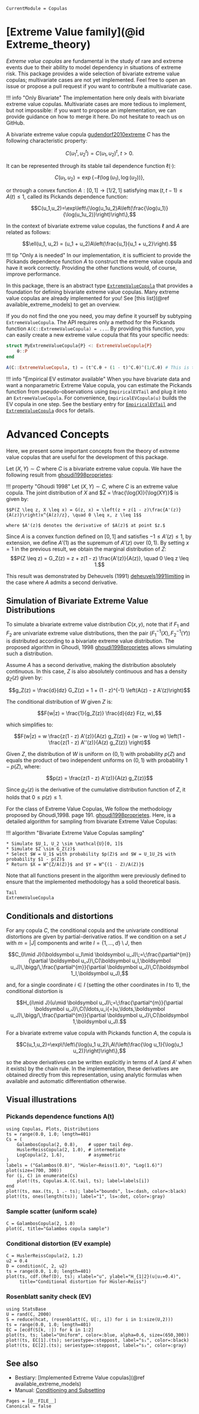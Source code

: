 ```@meta
CurrentModule = Copulas
```

# [Extreme Value family](@id Extreme_theory)

*Extreme value copulas* are fundamental in the study of rare and extreme events due to their ability to model dependency in situations of extreme risk. This package provides a wide selection of bivariate extreme value copulas; multivariate cases are not yet implemented. Feel free to open an issue or propose a pull request if you want to contribute a multivariate case. 

!!! info "Only Bivariate"
    The implementation here only deals with bivariate extreme value copulas. Multivariate cases are more tedious to implement, but not impossible: if you want to propose an implementation, we can provide guidance on how to merge it here. Do not hesitate to reach us on GitHub.

A bivariate extreme value copula [gudendorf2010extreme](@cite) $C$ has the following characteristic property:

$$C(u_1^t, u_2^t) = C(u_1, u_2)^t, \; t > 0.$$

It can be represented through its stable tail dependence function $\ell(\cdot)$:

$$C(u_1, u_2) = \exp\{-\ell(\log(u_1), \log(u_2))\},$$

or through a convex function $A: [0,1] \to [1/2, 1]$ satisfying $\max(t, t-1)\leq A(t) \leq 1,$ called its Pickands dependence function:

$$C(u_1,u_2)=\exp\left\{\log(u_1u_2)A\left(\frac{\log(u_1)}{\log(u_1u_2)}\right)\right\},$$

In the context of bivariate extreme value copulas, the functions $\ell$ and $A$ are related as follows:

$$\ell(u_1, u_2) = (u_1 + u_2)A\left(\frac{u_1}{u_1 + u_2}\right).$$

!!! tip "Only `A` is needed"
    In our implementation, it is sufficient to provide the Pickands dependence function $A$ to construct the extreme value copula and have it work correctly. Providing the other functions would, of course, improve performance.

In this package, there is an abstract type [`ExtremeValueCopula`](@ref) that provides a foundation for defining bivariate extreme value copulas. Many extreme value copulas are already implemented for you! See [this list](@ref available_extreme_models) to get an overview.

If you do not find the one you need, you may define it yourself by subtyping `ExtremeValueCopula`. The API requires only a method for the Pickands function `A(C::ExtremeValueCopula) = ...`. By providing this function, you can easily create a new extreme value copula that fits your specific needs:

```julia
struct MyExtremeValueCopula{P} <: ExtremeValueCopula{P}
    θ::P
end

A(C::ExtremeValueCopula, t) = (t^C.θ + (1 - t)^C.θ)^(1/C.θ) # This is the Pickands function of the Logistic (Gumbel) Copula
```

!!! info "Empirical EV estimator available"
    When you have bivariate data and want a nonparametric Extreme Value copula, you can estimate the Pickands function from pseudo-observations using `EmpiricalEVTail` and plug it into an `ExtremeValueCopula`. For convenience, `EmpiricalEVCopula(u)` builds the EV copula in one step. See the bestiary entry for [`EmpiricalEVTail`](@ref) and [`ExtremeValueCopula`](@ref) docs for details.

# Advanced Concepts

Here, we present some important concepts from the theory of extreme value copulas that are useful for the development of this package.

Let $(X,Y) \sim C$ where $C$ is a bivariate extreme value copula. We have the following result from [ghoudi1998proprietes](@cite):

!!! property "Ghoudi 1998"
    Let $(X, Y) \sim C$, where $C$ is an extreme value copula. The joint distribution of $X$ and $Z = \frac{\log(X)}{\log(XY)}$ is given by:

    $$P(Z \leq z, X \leq x) = G(z, x) = \left(z + z(1 - z)\frac{A'(z)}{A(z)}\right)x^{A(z)/z}, \quad 0 \leq x, z \leq 1$$

    where $A'(z)$ denotes the derivative of $A(z)$ at point $z.$

Since $A$ is a convex function defined on $[0, 1]$ and satisfies $-1 \leq A'(z) \leq 1$, by extension, we define $A'(1)$ as the supremum of $A'(z)$ over $(0, 1)$. By setting $x = 1$ in the previous result, we obtain the marginal distribution of $Z$:
$$P(Z \leq z) = G_Z(z) = z + z(1 - z) \frac{A'(z)}{A(z)}, \quad 0 \leq z \leq 1.$$

This result was demonstrated by Deheuvels (1991) [deheuvels1991limiting](@cite) in the case where $A$ admits a second derivative.


## Simulation of Bivariate Extreme Value Distributions

To simulate a bivariate extreme value distribution $C(x, y)$, note that if $F_1$ and $F_2$ are univariate extreme value distributions, then the pair $(F_1^{-1}(X), F_2^{-1}(Y))$ is distributed according to a bivariate extreme value distribution. The proposed algorithm in Ghoudi, 1998 [ghoudi1998proprietes](@cite) allows simulating such a distribution.

Assume $A$ has a second derivative, making the distribution absolutely continuous. In this case, $Z$ is also absolutely continuous and has a density $g_Z(z)$ given by:

$$g_Z(z) = \frac{d}{dz} G_Z(z) = 1 + (1 - z)^{-1} \left(A(z) - z A'(z)\right)$$

The conditional distribution of $W$ given $Z$ is:

$$F(w|z) = \frac{1}{g_Z(z)} \frac{d}{dz} F(z, w),$$ 

which simplifies to:

$$F(w|z) = w \frac{z(1 - z) A'(z)}{A(z) g_Z(z)} + (w - w \log w) \left(1 - \frac{z(1 - z) A''(z)}{A(z) g_Z(z)} \right)$$

Given $Z$, the distribution of $W$ is uniform on $(0, 1)$ with probability $p(Z)$ and equals the product of two independent uniforms on $(0, 1)$ with probability $1 - p(Z)$, where:

$$p(z) = \frac{z(1 - z) A'(z)}{A(z) g_Z(z)}$$

Since $g_Z(z)$ is the derivative of the cumulative distribution function of $Z$, it holds that $0 \leq p(z) \leq 1$.

For the class of Extreme Value Copulas, We follow the methodology proposed by Ghoudi,1998. page 191. [ghoudi1998proprietes](@cite). Here, is a detailed algorithm for sampling from bivariate Extreme Value Copulas:

!!! algorithm "Bivariate Extreme Value Copulas sampling"

    * Simulate $U_1, U_2 \sim \mathcal{U}[0, 1]$
    * Simulate $Z \sim G_Z(z)$
    * Select $W = U_1$ with probability $p(Z)$ and $W = U_1U_2$ with probability $1 - p(Z)$
    * Return $X = W^{Z/A(Z)}$ and $Y = W^{(1 - Z)/A(Z)}$  

Note that all functions present in the algorithm were previously defined to ensure that the implemented methodology has a solid theoretical basis.

```@docs; canonical=false
Tail
ExtremeValueCopula
```

## Conditionals and distortions

For any copula $C$, the conditional copula and the univariate conditional distortions are given by partial-derivative ratios. If we condition on a set $J$ with $m=|J|$ components and write $I=\{1,\dots,d\}\setminus J$, then

$$C_{I\mid J}(\boldsymbol u_I\mid \boldsymbol u_J)\;=\;\frac{\partial^{m}}{\partial \boldsymbol u_J}\,C(\boldsymbol u_I,\boldsymbol u_J)\,\bigg/\,\frac{\partial^{m}}{\partial \boldsymbol u_J}\,C(\boldsymbol 1_I,\boldsymbol u_J),$$

and, for a single coordinate $i\in I$ (setting the other coordinates in $I$ to 1), the conditional distortion is

$$H_{i\mid J}(u\mid \boldsymbol u_J)\;=\;\frac{\partial^{m}}{\partial \boldsymbol u_J}\,C(\ldots,u_i{=}u,\ldots,\boldsymbol u_J)\,\bigg/\,\frac{\partial^{m}}{\partial \boldsymbol u_J}\,C(\boldsymbol 1,\boldsymbol u_J).$$

For a bivariate extreme value copula with Pickands function $A$, the copula is

$$C(u_1,u_2)=\exp\!\left\{\log(u_1 u_2)\,A\!\left(\frac{\log u_1}{\log(u_1 u_2)}\right)\right\},$$

so the above derivatives can be written explicitly in terms of $A$ (and $A'$ when it exists) by the chain rule. In the implementation, these derivatives are obtained directly from this representation, using analytic formulas when available and automatic differentiation otherwise.

## Visual illustrations

### Pickands dependence functions A(t)

```@example 1
using Copulas, Plots, Distributions
ts = range(0.0, 1.0; length=401)
Cs = (
    GalambosCopula(2, 0.8),    # upper tail dep.
    HuslerReissCopula(2, 1.0), # intermediate
    LogCopula(2, 1.6),         # asymmetric
)
labels = ("Galambos(0.8)", "Hüsler–Reiss(1.0)", "Log(1.6)")
plot(size=(700, 300))
for (i, C) in enumerate(Cs)
    plot!(ts, Copulas.A.(C.tail, ts); label=labels[i])
end
plot!(ts, max.(ts, 1 .- ts); label="bounds", ls=:dash, color=:black)
plot!(ts, ones(length(ts)); label="1", ls=:dot, color=:gray)
```

### Sample scatter (uniform scale)

```@example 1
C = GalambosCopula(2, 1.0)
plot(C, title="Galambos copula sample")
```

### Conditional distortion (EV example)

```@example 1
C = HuslerReissCopula(2, 1.2)
u2 = 0.4
D = condition(C, 2, u2)
ts = range(0.0, 1.0; length=401)
plot(ts, cdf.(Ref(D), ts); xlabel="u", ylabel="H_{1|2}(u|u₂=0.4)",
     title="Conditional distortion for Hüsler–Reiss")
```

### Rosenblatt sanity check (EV)

```@example 1
using StatsBase
U = rand(C, 2000)
S = reduce(hcat, (rosenblatt(C, U[:, i]) for i in 1:size(U,2)))
ts = range(0.0, 1.0; length=401)
EC = [ecdf(S[k, :]) for k in 1:2]
plot(ts, ts; label="Uniform", color=:blue, alpha=0.6, size=(650,300))
plot!(ts, EC[1].(ts); seriestype=:steppost, label="s₁", color=:black)
plot!(ts, EC[2].(ts); seriestype=:steppost, label="s₂", color=:gray)
```

## See also

- Bestiary: [Implemented Extreme Value copulas](@ref available_extreme_models)
- Manual: [Conditioning and Subsetting](@ref)

```@bibliography
Pages = [@__FILE__]
Canonical = false
```
